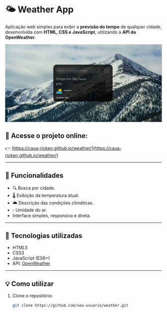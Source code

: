 # 🌤️ Weather App

Aplicação web simples para exibir a **previsão do tempo** de qualquer cidade, desenvolvida com **HTML, CSS e JavaScript**, utilizando a **API da OpenWeather**.

![Capa do projeto](./icones/img.png)

## 🔗 Acesse o projeto online:
👉 [https://caua-ricken.github.io/weather/](https://caua-ricken.github.io/weather/)

---

## 📌 Funcionalidades

- 🔍 Busca por cidade.
- 🌡️ Exibição da temperatura atual.
- 🌥️ Descrição das condições climáticas.
- 💧 Umidade do ar.
- Interface simples, responsiva e direta.

---

## 🧰 Tecnologias utilizadas

- HTML5
- CSS3
- JavaScript (ES6+)
- API: [OpenWeather](https://openweathermap.org/)

---

## 💡 Como utilizar

1. Clone o repositório:
   ```bash
   git clone https://github.com/seu-usuario/weather.git
